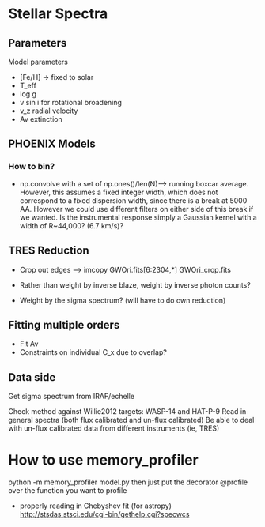 # Stellar Spectra

## Parameters

Model parameters

* [Fe/H] -> fixed to solar
* T_eff
* log g
* v sin i for rotational broadening
* v_z radial velocity
* Av extinction

## PHOENIX Models

### How to bin?

* np.convolve with a set of np.ones()/len(N)--> running boxcar average. However, this assumes a fixed integer width, which does not correspond to a fixed dispersion width, since there is a break at 5000 AA. However we could use different filters on either side of this break if we wanted. Is the instrumental response simply a Gaussian kernel with a width of R~44,000? (6.7 km/s)?


## TRES Reduction

* Crop out edges 
	--> imcopy GWOri.fits[6:2304,*] GWOri_crop.fits

* Rather than weight by inverse blaze, weight by inverse photon counts?
* Weight by the sigma spectrum? (will have to do own reduction)


## Fitting multiple orders

* Fit Av
* Constraints on individual C_x due to overlap?


## Data side
Get sigma spectrum from IRAF/echelle

Check method against Willie2012 targets: WASP-14 and HAT-P-9
Read in general spectra (both flux calibrated and un-flux calibrated)
Be able to deal with un-flux calibrated data from different instruments (ie, TRES)


# How to use memory_profiler
python -m memory_profiler model.py
then just put the decorator @profile over the function you want to profile


* properly reading in Chebyshev fit (for astropy)
http://stsdas.stsci.edu/cgi-bin/gethelp.cgi?specwcs
